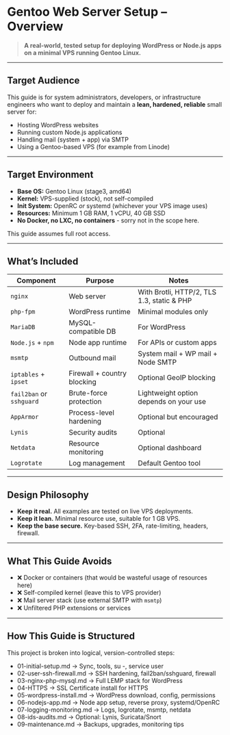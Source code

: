 # Gentoo Web Server Setup – Overview

> **A real-world, tested setup for deploying WordPress or Node.js apps on a minimal VPS running Gentoo Linux.**

---

## Target Audience

This guide is for system administrators, developers, or infrastructure engineers who want to deploy and maintain a **lean, hardened, reliable** small server for:
- Hosting WordPress websites
- Running custom Node.js applications
- Handling mail (system + app) via SMTP
- Using a Gentoo-based VPS (for example from Linode)

---

## Target Environment

- **Base OS:** Gentoo Linux (stage3, amd64)
- **Kernel:** VPS-supplied (stock), not self-compiled
- **Init System:** OpenRC _or_ systemd (whichever your VPS image uses)
- **Resources:** Minimum 1 GB RAM, 1 vCPU, 40 GB SSD
- **No Docker, no LXC, no containers** - sorry not in the scope here.

This guide assumes full root access.

---

## What’s Included

| Component           | Purpose                         | Notes |
|---------------------|----------------------------------|-------|
| `nginx`             | Web server                      | With Brotli, HTTP/2, TLS 1.3, static & PHP |
| `php-fpm`           | WordPress runtime               | Minimal modules only |
| `MariaDB`           | MySQL-compatible DB             | For WordPress |
| `Node.js` + `npm`   | Node app runtime                | For APIs or custom apps |
| `msmtp`             | Outbound mail                   | System mail + WP mail + Node SMTP |
| `iptables` + `ipset`| Firewall + country blocking     | Optional GeoIP blocking |
| `fail2ban` or `sshguard` | Brute-force protection    | Lightweight option depends on your use |
| `AppArmor`          | Process-level hardening         | Optional but encouraged |
| `Lynis`             | Security audits                 | Optional |
| `Netdata`           | Resource monitoring             | Optional dashboard |
| `Logrotate`         | Log management                  | Default Gentoo tool |

---

## Design Philosophy

- **Keep it real.** All examples are tested on live VPS deployments.
- **Keep it lean.** Minimal resource use, suitable for 1 GB VPS.
- **Keep the base secure.** Key-based SSH, 2FA, rate-limiting, headers, firewall.

---

## What This Guide Avoids

- ❌ Docker or containers (that would be wasteful usage of resources here)
- ❌ Self-compiled kernel (leave this to VPS provider)
- ❌ Mail server stack (use external SMTP with `msmtp`)
- ❌ Unfiltered PHP extensions or services

---

## How This Guide is Structured

This project is broken into logical, version-controlled steps:

- 01-initial-setup.md → Sync, tools, su -, service user
- 02-user-ssh-firewall.md → SSH hardening, fail2ban/sshguard, firewall
- 03-nginx-php-mysql.md → Full LEMP stack for WordPress
- 04-HTTPS → SSL Certificate install for HTTPS
- 05-wordpress-install.md → WordPress download, config, permissions
- 06-nodejs-app.md → Node app setup, reverse proxy, systemd/OpenRC
- 07-logging-monitoring.md → Logs, logrotate, msmtp, netdata
- 08-ids-audits.md → Optional: Lynis, Suricata/Snort
- 09-maintenance.md → Backups, upgrades, monitoring tips

